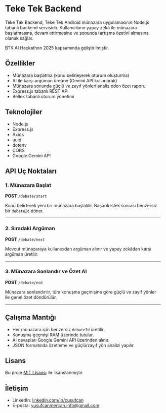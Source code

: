 # Teke Tek Backend

Teke Tek Backend, Teke Tek Android münazara uygulamasının Node.js tabanlı backend servisidir. Kullanıcıların yapay zekâ ile münazara başlatmasına, devam ettirmesine ve sonunda tartışma özetini almasına olanak sağlar.

BTK AI Hackathon 2025 kapsamında geliştirilmiştir.

## Özellikler
- Münazara başlatma (konu belirleyerek oturum oluşturma)
- AI ile karşı argüman üretme (Gemini API kullanarak)
- Münazara sonunda güçlü ve zayıf yönleri analiz eden özet raporu
- Express.js tabanlı REST API
- Bellek tabanlı oturum yönetimi

## Teknolojiler
- Node.js
- Express.js
- Axios
- uuid
- dotenv
- CORS
- Google Gemini API

## API Uç Noktaları

### 1. Münazara Başlat
**POST** `/debate/start`

Konu belirterek yeni bir münazara başlatılır. Başarılı istek sonrası benzersiz bir `debateId` döner.

---

### 2. Sıradaki Argüman
**POST** `/debate/next`

Mevcut münazaraya kullanıcıdan argüman alınır ve yapay zekâdan karşı argüman üretilir.

---

### 3. Münazara Sonlandır ve Özet Al
**POST** `/debate/end`

Münazara sonlandırılır, tüm konuşma geçmişine göre güçlü ve zayıf yönler ile genel özet döndürülür.

---

## Çalışma Mantığı
- Her münazara için benzersiz `debateId` üretilir.
- Konuşma geçmişi RAM üzerinde tutulur.
- AI cevapları Google Gemini API üzerinden alınır.
- JSON formatında özetleme ve güçlü/zayıf yön analizi yapılır.

## Lisans
Bu proje [MIT Lisansı](LICENSE) ile lisanslanmıştır.

## İletişim
- LinkedIn: [linkedin.com/in/cusufcan](https://linkedin.com/in/cusufcan)
- E-posta: [yusufcanmercan.info@gmail.com](mailto:yusufcanmercan.info@gmail.com)
